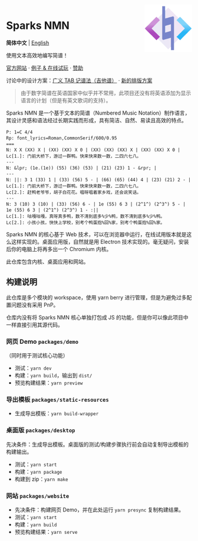 <img src="packages/desktop/logo/logo.png" align="right" width="128" height="128"/>

# Sparks NMN

**简体中文** | [English](./README-en.md)

使用文本高效地编写简谱！

[官方网站](https://notation.sparkslab.art/) · [例子 & 在线试玩](https://notation.sparkslab.art/examples) · [赞助](https://notation.sparkslab.art/donate/)

讨论中的设计方案：[广义 TAB 记谱法（吉他谱）](./_v2-designs/version-2/tab-notation.md) · [新的排版方案](./_v2-designs/version-2/bounding-box-layout.md)

> 由于数字简谱在英语国家中似乎并不常用，此项目还没有将英语添加为显示语言的计划（但是有英文歌词的支持）。

Sparks NMN 是一个基于文本的简谱（Numbered Music Notation）制作语言，其设计灵感和语法经过长期实践而形成，具有简洁、自然、易读且高效的特点。

```plain
P: 1=C 4/4
Rp: font_lyrics=Roman,CommonSerif/600/0.95
===
N: X X (XX) X | (XX) (XX) X 0 | (XX) (XX) (XX) X | (XX) (XX) X 0 |
Lc[1.]: 门前大桥下，游过一群鸭。快来快来数一数，二四六七八。
---
N: &lpr; (1e.(1e)) (55) (36) (53) | (21) (23) 1 - &rpr; |
---
N: ||: 3 1 (33) 1 | (33) (56) 5 - | (66) (65) (44) 4 | (23) (21) 2 - |
Lc[1.]: 门前大桥下，游过一群鸭。快来快来数一数，二四六七八。
Lc[2.]: 赶鸭老爷爷，胡子白花花。唱呀唱着家乡戏，还会说笑话。
---
N: 3 (10) 3 (10) | (33) (56) 6 - | 1e (55) 6 3 | (2^1^) (2^3^) 5 - | 1e (55) 6 3 | (2^1^) (2^3^) 1 - :||
Lc[1.]: 咕嘎咕嘎，真呀真多鸭，数不清到底多%少%鸭，数不清到底多%少%鸭。
Lc[2.]: 小孩小孩，快快上学校，别考个鸭蛋抱%回%家，别考个鸭蛋抱%回%家。
```

Sparks NMN 的核心基于 Web 技术，可以在浏览器中运行，在线试用版本就是这么这样实现的。桌面应用版，自然就是用 Electron 技术实现的。毫无疑问，安装后你的电脑上将再多出一个 Chromium 内核。

此仓库包含内核、桌面应用和网站。

## 构建说明

此仓库是多个模块的 workspace，使用 yarn berry 进行管理，但是为避免过多配置问题没有采用 PnP。

仓库内没有将 Sparks NMN 核心单独打包成 JS 的功能，但是你可以像此项目中一样直接引用其源代码。

### 网页 Demo `packages/demo`

（同时用于测试核心功能）

- 测试：`yarn dev`
- 构建：`yarn build`，输出到 `dist/`
- 预览构建结果：`yarn preview`

### 导出模板 `packages/static-resources`

- 生成导出模板：`yarn build-wrapper`

### 桌面版 `packages/desktop`

先决条件：生成导出模板。桌面版的测试/构建步骤执行前会自动复制导出模板的构建输出。

- 测试：`yarn start`
- 构建：`yarn package`
- 构建到 zip：`yarn make`

### 网站 `packages/website`

- 先决条件：构建网页 Demo，并在此处运行 `yarn presync` 复制构建结果。
- 测试：`yarn start`
- 构建：`yarn build`
- 预览构建结果：`yarn serve`
